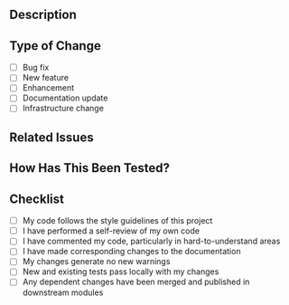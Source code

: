 ## Description
<!-- Provide a detailed description of the changes in this PR -->

## Type of Change
- [ ] Bug fix
- [ ] New feature
- [ ] Enhancement
- [ ] Documentation update
- [ ] Infrastructure change

## Related Issues
<!-- Link to any related issues (e.g., Closes #123) -->

## How Has This Been Tested?
<!-- Describe the tests you ran to verify your changes -->

## Checklist
- [ ] My code follows the style guidelines of this project
- [ ] I have performed a self-review of my own code
- [ ] I have commented my code, particularly in hard-to-understand areas
- [ ] I have made corresponding changes to the documentation
- [ ] My changes generate no new warnings
- [ ] New and existing tests pass locally with my changes
- [ ] Any dependent changes have been merged and published in downstream modules